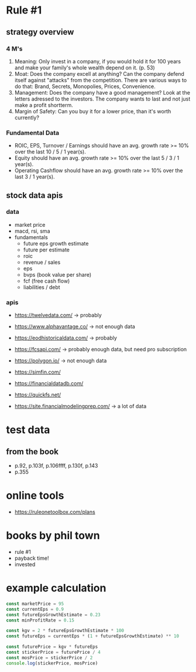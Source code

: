 # Rule #1
 
## strategy overview

### 4 M's
1. Meaning:
  Only invest in a company, if you would hold it for 100 years and make your family's whole wealth depend on it. (p. 53)
2. Moat: Does the company excell at anything?
  Can the company defend itself against "attacks" from the competition. There are various ways to do that: Brand, Secrets, Monopolies, Prices, Convenience.
3. Management: Does the company have a good management? Look at the letters adressed to the investors.
  The company wants to last and not just make a profit shortterm.
4. Margin of Safety:
  Can you buy it for a lower price, than it's worth currently?

### Fundamental Data
- ROIC, EPS, Turnover / Earnings should have an avg. growth rate >= 10% over the last 10 / 5 / 1 year(s).
- Equity should have an avg. growth rate >= 10% over the last 5 / 3 / 1 year(s).
- Operating Cashflow should have an avg. growth rate >= 10% over the last 3 / 1 year(s).

## stock data apis
### data
- market price
- macd, rsi, sma
- fundamentals
  - future eps growth estimate
  - future per estimate
  - roic
  - revenue / sales
  - eps
  - bvps (book value per share)
  - fcf (free cash flow)
  - liabilities / debt
### apis
- https://twelvedata.com/ -> probably
- https://www.alphavantage.co/ -> not enough data
- https://eodhistoricaldata.com/ -> probably
- https://fcsapi.com/ -> probably enough data, but need pro subscription
- https://polygon.io/ -> not enough data

- https://simfin.com/
- https://financialdatadb.com/
- https://quickfs.net/
- https://site.financialmodelingprep.com/ -> a lot of data

# test data
## from the book
- p.92, p.103f, p.106ffff, p.130f, p.143
- p.355

# online tools
- https://ruleonetoolbox.com/plans

# books by phil town
- rule #1
- payback time!
- invested

# example calculation
```js
const marketPrice = 95
const currentEps = 0.9
const futureEpsGrowthEstimate = 0.23
const minProfitRate = 0.15

const kgv = 2 * futureEpsGrowthEstimate * 100
const futureEps = currentEps * (1 + futureEpsGrowthEstimate) ** 10

const futurePrice = kgv * futureEps
const stickerPrice = futurePrice / 4
const mosPrice = stickerPrice / 2
console.log(stickerPrice, mosPrice)
```
